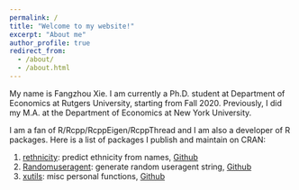 ```yaml
---
permalink: /
title: "Welcome to my website!"
excerpt: "About me"
author_profile: true
redirect_from:
  - /about/
  - /about.html
---
```


My name is Fangzhou Xie. I am currently a Ph.D. student at Department of
Economics at Rutgers University, starting from Fall 2020.
Previously, I did my M.A. at the Department of Economics at New York University.

I am a fan of R/Rcpp/RcppEigen/RcppThread and I am also a developer of R packages. Here is a list of packages I publish and maintain on CRAN:

1. [rethnicity](https://cran.r-project.org/web/packages/rethnicity/index.html): predict ethnicity from names, [Github](https://github.com/fangzhou-xie/rethnicity)
2. [Randomuseragent](https://cran.r-project.org/web/packages/Randomuseragent/index.html): generate random useragent string, [Github](https://github.com/fangzhou-xie/Randomuseragent)
3. [xutils](https://cran.r-project.org/web/packages/xutils/index.html): misc personal functions, [Github](https://github.com/fangzhou-xie/xutils)

[//]: # "add news section later"

<!-- ------
**News:**  -->
